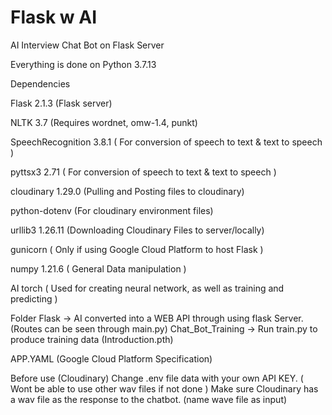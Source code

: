 # Flask w AI
 AI Interview Chat Bot on Flask Server

Everything is done on Python 3.7.13


Dependencies

Flask 2.1.3 (Flask server)

NLTK 3.7 (Requires wordnet, omw-1.4, punkt)

SpeechRecognition 3.8.1 ( For conversion of speech to text & text to speech )

pyttsx3 2.71 ( For conversion of speech to text & text to speech )

cloudinary 1.29.0 (Pulling and Posting files to cloudinary)

python-dotenv (For cloudinary environment files)

urllib3 1.26.11 (Downloading Cloudinary Files to server/locally)


gunicorn ( Only if using Google Cloud Platform to host Flask )

numpy 1.21.6 ( General Data manipulation )

AI
torch ( Used for creating neural network, as well as training and predicting )


Folder
Flask -> AI converted into a WEB API through using flask Server. (Routes can be seen through main.py)
Chat_Bot_Training -> Run train.py to produce training data (Introduction.pth)

APP.YAML (Google Cloud Platform Specification)


Before use (Cloudinary)
Change .env file data with your own API KEY. ( Wont be able to use other wav files if not done )
Make sure Cloudinary has a wav file as the response to the chatbot. (name wave file as input)

